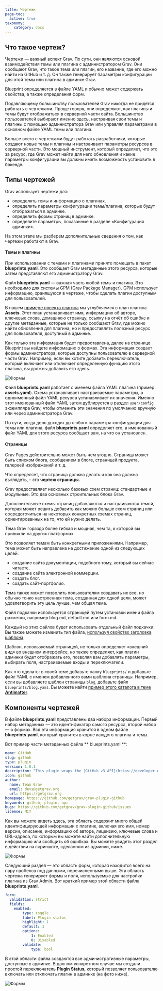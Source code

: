 ```yaml
---
title: Чертежи
page-toc:
  active: true
taxonomy:
    category: docs
---
```


## Что такое чертеж?

Чертежи — важный аспект Grav. По сути, они являются основой взаимодействия темы или плагина с администратором Grav. Они сообщают Grav, что такое тема или плагин, его название, где его можно найти на GitHub и т. д. Он также генерирует параметры конфигурации для этой темы или плагина в админке Grav.

Blueprint определяется в файле YAML и обычно может содержать свойства, а также определения форм.

Подавляющему большинству пользователей Grav никогда не придется работать с чертежами. Проще говоря, они определяют, как плагины и темы будут отображаться в серверной части сайта. Большинство пользователей выбирают именно здесь, настраивая свои темы и плагины с помощью администратора Grav или управляя параметрами в основном файле YAML темы или плагина.

Больше всего с чертежами будут работать разработчики, которые создают новые темы и плагины и настраивают параметры ресурсов в серверной части. Это мощный инструмент, который определяет, что это за ресурс, где Grav может найти для него обновления и какие параметры конфигурации вы должны иметь возможность установить в бэкенде.

## Типы чертежей

Grav использует чертежи для:

- определять темы и информацию о плагинах.
- определить параметры конфигурации темы/плагина, которые будут отображаться в админке.
- определить формы страниц в админке.
- определите параметры, показанные в разделе «Конфигурация админки».

На этом этапе мы разберем дополнительные сведения о том, как чертежи работают в Grav.

#### Темы и плагины

При использовании с темами и плагинами принято помещать в пакет **blueprints.yaml**. Это сообщает Grav метаданные этого ресурса, которые затем представляют его администратору Grav.

Файл **blueprints.yaml** — важная часть любой темы и плагина. Это необходимо для системы GPM (Grav Package Manager). GPM использует информацию, хранящуюся в чертеже, чтобы сделать плагин доступным для пользователей.

В нашем [примере проекта плагина](example-plugin-blueprint) мы углубляемся в план плагина **Assets**. Этот план устанавливает имя, информацию об авторе, ключевые слова, домашнюю страницу, ссылку на отчёт об ошибке и другие метаданные, которые не только сообщают Grav, где можно найти обновления для плагина, но и предоставлять полезный ресурс для пользователя, доступный в админке.

Как только эта информация будет предоставлена, далее на странице Blueprint вы найдете информацию о формах. Эта информация создает формы администратора, которые доступны пользователю в серверной части Grav. Например, если вы хотите добавить переключатель, который включает или отключает определенную функцию этого плагина, вы должны добавить его здесь.

![Формы](blueprints_1.png?classes=shadow)

Файл **blueprints.yaml** работает с именем файла YAML плагина (пример: **assets.yaml**). Схема устанавливает настраиваемые параметры, а одноименный файл YAML ресурса устанавливает их значения. Именно этот именованный файл YAML затем дублируется в раздел `user/config` экземпляра Grav, чтобы отменить эти значения по умолчанию вручную или через администратора Grav.

По сути, когда дело доходит до любого параметра конфигурации для темы или плагина, файл **blueprints.yaml** определяет его, а именованный файл YAML для этого ресурса сообщает вам, на что он установлен.

#### Страницы

Grav Pages действительно может быть чем угодно. Страница может быть списком блога, сообщением в блоге, страницей продукта, галереей изображений и т. д.

Что определяет, что страница должна делать и как она должна выглядеть, - это **чертеж страницы**.

Grav предоставляет несколько базовых схем страниц: стандартные и модульные. Это два основных строительных блока Grav.

Дополнительные схемы страниц добавляются и настраиваются темой, которая может решить добавить как можно больше схем страниц или сосредоточиться на некоторых конкретных схемах страниц, ориентированных на то, что ей нужно делать.

Тема Grav гораздо более гибкая и мощная, чем та, к которой вы привыкли на других платформах.

Это позволяет темам быть конкретными приложениями. Например, тема может быть направлена ​​на достижение одной из следующих целей:

- создание сайта документации, подобного тому, который вы сейчас читаете.
- создание сайта электронной коммерции.
- создать блог.
- создать сайт-портфолио.

Тема также может позволить пользователям создавать их все, но обычно тонко настроенная тема, созданная для одной цели, может удовлетворить эту цель лучше, чем общая тема.

Файл подкачки используется страницей путем установки имени файла разметки, например blog.md, default.md или form.md.

Каждый из этих файлов будет использовать отдельный файл подкачки. Вы также можете изменить тип файла, [используя свойство заголовка шаблона](/content/headers#template).

Шаблон, используемый страницей, не только определяет «внешний вид» во внешнем интерфейсе, но также определяет, как плагин админки будет отображать его, позволяя вам добавлять параметры, выбирать поля, настраиваемые входы и переключатели.

Как это сделать: в своей теме добавьте папку `blueprints/` и добавьте файл YAML с именем добавленного вами шаблона страницы. Например, если вы добавляете шаблон страницы `blog`, добавьте файл `blueprints/blog.yaml`. Вы можете найти [пример этого каталога в теме **Antimatter**](https://github.com/getgrav/grav-theme-antimatter/tree/develop/blueprints).

## Компоненты чертежей

В файле **blueprints.yaml** представлены два набора информации. Первый набор метаданных — это идентификатор самого ресурса, второй набор — о формах. Вся эта информация хранится в одном файле **blueprints.yaml**, который хранится в корне каждого плагина и темы.

Вот пример части метаданных файла ** blueprints.yaml **:

```yaml
name: GitHub
slug: github
type: plugin
version: 1.0.1
description: "This plugin wraps the [GitHub v3 API](https://developer.github.com/v3/) and uses the [php-github-api](https://github.com/KnpLabs/php-github-api/) library to add a nice GitHub touch to your Grav pages."
icon: github
author:
  name: Team Grav
  email: devs@getgrav.org
  url: https://getgrav.org
homepage: https://github.com/getgrav/grav-plugin-github
keywords: github, plugin, api
bugs: https://github.com/getgrav/grav-plugin-github/issues
license: MIT
```

Как вы можете видеть здесь, эта область содержит много общей идентифицирующей информации о плагине, включая его имя, номер версии, описание, информацию об авторе, лицензию, ключевые слова и URL-адреса, по которым вы можете найти дополнительную информацию или сообщить об ошибках. Вы можете увидеть этот раздел в действии на скриншоте, сделанном из админки, ниже.

![Формы](blueprints_2.png?classes=shadow)

Следующий раздел — это область форм, которая находится всего на пару пробелов под данными, перечисленными выше. Эта область чертежа генерирует формы и поля, используемые для настройки плагина из Grav Admin. Вот краткий пример этой области файла **blueprints.yaml**.

```yaml
form:
  validation: strict
  fields:
    enabled:
        type: toggle
        label: Plugin status
        highlight: 1
        default: 1
        options:
            1: Enabled
            0: Disabled
        validate:
            type: bool
```

В этой области файла создаются все административные параметры, доступные в админке. В данном конкретном случае мы создали простой переключатель **Plugin Status**, который позволяет пользователю включать или отключать плагин в админке (на фото ниже).

![Формы](blueprints_3.png?classes=shadow)

